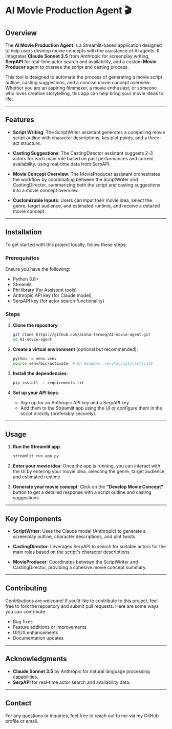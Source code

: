 # AI Movie Production Agent 🎬

## Overview

The **AI Movie Production Agent** is a Streamlit-based application designed to help users develop movie concepts with the assistance of AI agents. It integrates **Claude Sonnet 3.5** from Anthropic for screenplay writing, **SerpAPI** for real-time actor search and availability, and a custom **Movie Producer** agent to oversee the script and casting process.

This tool is designed to automate the process of generating a movie script outline, casting suggestions, and a concise movie concept overview. Whether you are an aspiring filmmaker, a movie enthusiast, or someone who loves creative storytelling, this app can help bring your movie ideas to life.

---

## Features

- **Script Writing**: The ScriptWriter assistant generates a compelling movie script outline with character descriptions, key plot points, and a three-act structure.
  
- **Casting Suggestions**: The CastingDirector assistant suggests 2-3 actors for each main role based on past performances and current availability, using real-time data from SerpAPI.
  
- **Movie Concept Overview**: The MovieProducer assistant orchestrates the workflow by coordinating between the ScriptWriter and CastingDirector, summarizing both the script and casting suggestions into a movie concept overview.

- **Customizable Inputs**: Users can input their movie idea, select the genre, target audience, and estimated runtime, and receive a detailed movie concept.

---

## Installation

To get started with this project locally, follow these steps:

### Prerequisites

Ensure you have the following:

- Python 3.8+
- Streamlit
- Phi library (for Assistant tools)
- Anthropic API key (for Claude model)
- SerpAPI key (for actor search functionality)

### Steps

1. **Clone the repository**:

    ```bash
    git clone https://github.com/aisha-farooq/AI-movie-agent.git
    cd AI-movie-agent
    ```

2. **Create a virtual environment** (optional but recommended):

    ```bash
    python -m venv venv
    source venv/bin/activate  # On Windows: venv\Scripts\activate
    ```

3. **Install the dependencies**:

    ```bash
    pip install -r requirements.txt
    ```

4. **Set up your API keys**:
   - Sign up for an Anthropic API key and a SerpAPI key.
   - Add them to the Streamlit app using the UI or configure them in the script directly (preferably securely).

---

## Usage

1. **Run the Streamlit app**:

    ```bash
    streamlit run app.py
    ```

2. **Enter your movie idea**: Once the app is running, you can interact with the UI by entering your movie idea, selecting the genre, target audience, and estimated runtime.

3. **Generate your movie concept**: Click on the **"Develop Movie Concept"** button to get a detailed response with a script outline and casting suggestions.

---

## Key Components

- **ScriptWriter**: Uses the Claude model (Anthropic) to generate a screenplay outline, character descriptions, and plot twists.
  
- **CastingDirector**: Leverages SerpAPI to search for suitable actors for the main roles based on the script's character descriptions.
  
- **MovieProducer**: Coordinates between the ScriptWriter and CastingDirector, providing a cohesive movie concept summary.

---

## Contributing

Contributions are welcome! If you’d like to contribute to this project, feel free to fork the repository and submit pull requests. Here are some ways you can contribute:
- Bug fixes
- Feature additions or improvements
- UI/UX enhancements
- Documentation updates

---


## Acknowledgments

- **Claude Sonnet 3.5** by Anthropic for natural language processing capabilities.
- **SerpAPI** for real-time actor search and availability data.

---

## Contact

For any questions or inquiries, feel free to reach out to me via my GitHub profile or email.
